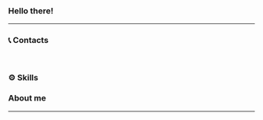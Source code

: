 ### Hello there!

---
### 📞 Contacts <p>
<a href='https://t.me/arte_mmo'><img src='https://img.shields.io/badge/LinkedIn-blue?style=flat&logo=linkedin&labelColor=blue' alt=""/></a>
<a href='https://t.me/arte_mmo'><img src='https://img.shields.io/badge/Telegram-informational?style=flat&logo=telegram&labelColor=blue' alt=""/></a>

### ⚙️ Skills  <p>


### About me 



---